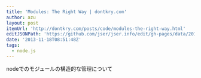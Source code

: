 ```yaml
---
title: 'Modules: The Right Way | dontkry.com'
author: azu
layout: post
itemUrl: 'http://dontkry.com/posts/code/modules-the-right-way.html'
editJSONPath: 'https://github.com/jser/jser.info/edit/gh-pages/data/2013/11/index.json'
date: '2013-11-18T08:51:48Z'
tags:
  - node.js
---
```

nodeでのモジュールの構造的な管理について
